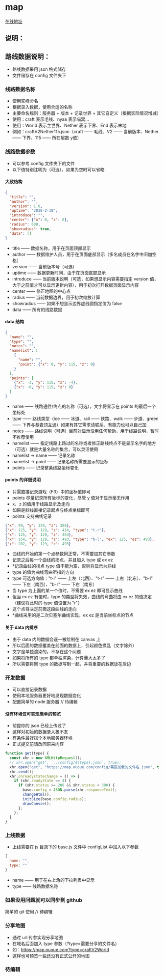 # map

[在线地址](https://map.ououe.com)

## 说明：

## 路线数据说明：

- 路线数据采用 json 格式储存
- 文件储存在 config 文件夹下

### 线路数据名称

- 使用驼峰命名
- 根据录入数据，使用合适的名称
- 主要命名规则：服务器 + 版本 + 记录世界 + 其它自定义（根据实际情况增减）
- 使用：craft 表示毛线、nyaa 表示喵窝...
- 使用：World 表示主世界、Nether 表示下界、End 表示末地
- 例如：craftV2Nether115.json（craft —— 毛线、V2 —— 当前版本、Nether —— 下界、115 —— 所在层数 y值）

### 线路数据参数

- 可以参考 config 文件夹下的文件
- 以下值特别注明为（可选），如果为空时可以省略

#### 大致结构

```json
{
  "title": "",
  "author": "",
  "version": 1.0,
  "uptime": "2018-2-18",
  "introduce": "",
  "center": {"x": 0, "z": 0},
  "radius": 600,
  "showradius": true,
  "data": []
}
```
- title —— 数据名称，用于在页面顶部显示
- author —— 数据维护人员，用于在页面底部显示（多名成员在名字中间加空格）
- version —— 当前版本号（可选）
- uptime —— 数据更新时间，由于在页面底部显示
- introduce —— 当前版本说明（可选，如果想显示内容需要指定 version 值，大于之前值才可以显示更新内容），用于初次打开数据页面显示内容
- center  —— 修正地图的中心点
- radius —— 当前数据边界，用于初次缩放计算
- showradius —— 如果不想显示边界虚线圆指定值为 false
- data —— 所有的线路数据

#### data 结构

```json
{
  "name": "",
  "type": "",
  "notes": "",
  "namelist": [
    {
      "name": "",
      "point": {"x": 0, "y": 115, "z": 0}
    }
  ],
  "points": [
    {"x": -3, "y": 115, "z": -4},
    {"x": -0, "y": 115, "z": 0}
  ]
}
```
- name —— 线路通往/终点的名称（可选），文字将显示在 points 的最后一个坐标处
- type —— 路线类型（ice —— 冰道、rail —— 铁路、walk —— 步道、green —— 下界与基岩顶互通）如果有其它需求请联系、有能力也可以自己加
- notes —— 路线说明（可选）目前对显示没用任何帮助，用于线路说明，暂时不推荐使用
- namelist —— 指定线路上路过的名称或者修正路线终点不是显示名字的地方（可选）就是大量名称的集合，可以灵活使用
- namelist -> name —— 记录名称
- namelist -> point —— 记录名称所需要显示的坐标
- points —— 记录整条线路坐标变化

#### points 的详细说明

- 只需直接记录游戏（F3）中的坐标值即可
- points 尽量记录所有坐标的变化，尽管 y 值对于显示毫无作用
- x、z 的值用于线路显示及走向
- 如果是斜线直接记录起点与终点坐标即可
- points 支持曲线记录

```json
{"x": 99, "y": 129, "z": 388},
{"x": 125, "y": 129, "z": 414, "type": "t-r"},
{"x": 125, "y": 129, "z": 464},
{"x": 154, "y": 129, "z": 493, "type": "b-l", "ex": 125, "ez": 493},
{"x": 202, "y": 129, "z": 493}
```
- 曲线的开始的第一个点参数同正常，不需要加其它参数
- 记录之后每一个曲线的拐点，并且加入 type 或 ex ez
- *记录曲线的拐点 type 值不能为空，否则将显示为斜线
- type 的值为曲线弯曲所指的方向
- type 可选方向值："t-l" —— 上左（北西）、"t-r" —— 上右（北东）、"b-l" —— 下左（南西）、"b-r" —— 下右（南东）
- 当 type 为上面的某一个值时，不需要 ex ez 即可显示曲线
- 但当 ex ez 有值时，type 的类型将失效，曲线的弯曲将由 ex ez 的值决定（建议将此时的 type 值设置为 "r"）
- 这个点将决定前面这段曲线的走向
- *曲线采用的是二次贝塞尔曲线实现，ex ez 是当前坐标点的节点

#### 关于 data 内排序

- 由于 data 内的数据会逐一被绘制在 canvas 上
- 所以后面的数据覆盖在前面的数据上，引起颜色换乱（文字除外）
- 文字是单独渲染的，不存在这个问题
- 如果将所有的 type 都单独渲染，计算量大太多了
- 所以需要将同 type 的数据写到一起，并将重要的数据放在后边

### 开发数据

- 可以直接记录数据
- 使用本地服务器更好地发现数据变化
- 配置简单的 node 服务器 // 待编辑

#### 没有环境仅可实现简单的预览

- 前提你的 json 已经上传过了
- 这样对初始的数据录入极不友
- 有条件最好搭个本地服务器环境
- 正式提交前请改回原来内容
```js
function get(type) {
  const xhr = new XMLHttpRequest();
  // xhr.open("get", `../config/${type}.json`, true);
  xhr.open("get", "https://map.ououe.com/config/需要加载的文件名.json", true);
  xhr.send();
  xhr.onreadystatechange = () => {
    if (xhr.readyState == 4) {
      if (xhr.status >= 200 && xhr.status < 300) {
        base.config = JSON.parse(xhr.responseText);
        changeHtml();
        initSize(base.config.radius);
        drawCanvse();
      };
    };
  }
}
```

### 上线数据

-  上线需要在 js 目录下的 base.js 文件中 configList 中加入以下参数
```js
{
  name: "",
  type: ""
}
```
- name —— 用于在右上角的下拉列表中显示
- type —— 线路数据名称

### 如果没用问题就可以同步到 github

简单的 git 使用 // 待编辑

### 分享地图

- 通过 url 传参实现分享地图
- 在域名后面加入 type 参数（?type=需要分享的文件名）
- 如：https://map.ououe.com?type=craftV2World
- 这样也可预览一些还没有正式公开的地图

### 待编辑